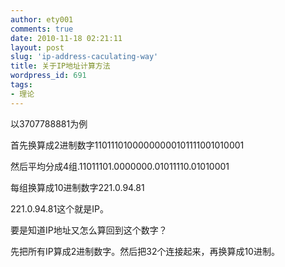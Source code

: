 ```yaml
---
author: ety001
comments: true
date: 2010-11-18 02:21:11
layout: post
slug: 'ip-address-caculating-way'
title: 关于IP地址计算方法
wordpress_id: 691
tags:
- 理论
---
```


以3707788881为例

首先换算成2进制数字11011101000000000101111001010001

然后平均分成4组.11011101.0000000.01011110.01010001

每组换算成10进制数字221.0.94.81

221.0.94.81这个就是IP。

要是知道IP地址又怎么算回到这个数字？

先把所有IP算成2进制数字。然后把32个连接起来，再换算成10进制。

